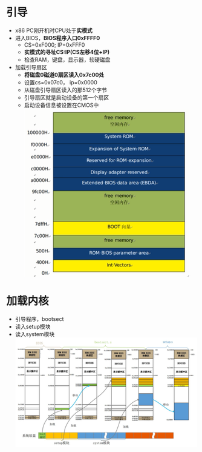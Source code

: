 # 引导
- x86 PC刚开机时CPU处于**实模式**
- 进入BIOS，**BIOS程序入口0xFFFF0**
	- CS=0xF000; IP=0xFFF0
	- **实模式的寻址CS:IP(CS左移4位+IP)**
	- 检查RAM，键盘，显示器，软硬磁盘
- 加载引导扇区
	- **将磁盘0磁道0扇区读入0x7c00处**
	- 设置cs=0x07c0， ip=0x0000
	- 从磁盘引导扇区读入的那512个字节
	- 引导扇区就是启动设备的第一个扇区
	- 启动设备信息被设置在CMOS中
![](../photo/Pasted%20image%2020230325091445.png)

# 加载内核
- 引导程序，bootsect
- 读入setup模块
- 读入system模块
![](../photo/Pasted%20image%2020230325103917.png)
